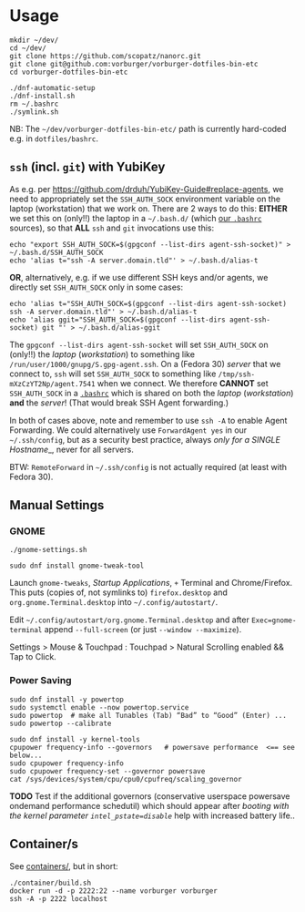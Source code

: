 # Usage

    mkdir ~/dev/
    cd ~/dev/
    git clone https://github.com/scopatz/nanorc.git
    git clone git@github.com:vorburger/vorburger-dotfiles-bin-etc
    cd vorburger-dotfiles-bin-etc

    ./dnf-automatic-setup
    ./dnf-install.sh
    rm ~/.bashrc
    ./symlink.sh

NB: The `~/dev/vorburger-dotfiles-bin-etc/` path is currently hard-coded e.g. in `dotfiles/bashrc`.


## `ssh` (incl. `git`) with YubiKey

As e.g. per https://github.com/drduh/YubiKey-Guide#replace-agents, we need to appropriately set
the `SSH_AUTH_SOCK` environment variable on the laptop (workstation) that we work on.  There are 2 ways
to do this:  **EITHER** we set this on (only!!) the laptop in a `~/.bash.d/` (which [our `.bashrc`](dotfiles/bashrc)
sources), so that **ALL** `ssh` and `git` invocations use this:

    echo "export SSH_AUTH_SOCK=$(gpgconf --list-dirs agent-ssh-socket)" > ~/.bash.d/SSH_AUTH_SOCK
    echo 'alias t="ssh -A server.domain.tld"' > ~/.bash.d/alias-t

**OR**, alternatively, e.g. if we use different SSH keys and/or agents, we directly set `SSH_AUTH_SOCK` only in some cases:

    echo 'alias t="SSH_AUTH_SOCK=$(gpgconf --list-dirs agent-ssh-socket) ssh -A server.domain.tld"' > ~/.bash.d/alias-t
    echo 'alias ggit="SSH_AUTH_SOCK=$(gpgconf --list-dirs agent-ssh-socket) git "' > ~/.bash.d/alias-ggit

The `gpgconf --list-dirs agent-ssh-socket` will set `SSH_AUTH_SOCK` on (only!!) the *laptop* (*workstation*)
to something like `/run/user/1000/gnupg/S.gpg-agent.ssh`.  On a (Fedora 30) *server* that we connect to, `ssh` will
set `SSH_AUTH_SOCK` to something like `/tmp/ssh-mXzCzYT2Np/agent.7541` when we connect.  We therefore
**CANNOT** set `SSH_AUTH_SOCK` in a [`.bashrc`](dotfiles/bashrc) which is shared on both the *laptop*
(*workstation*) **and** the *server*!  (That would break SSH Agent forwarding.)

In both of cases above, note and remember to use `ssh -A` to enable Agent Forwarding.
We could alternatively use `ForwardAgent yes` in our `~/.ssh/config`, but as a security best practice,
always *only for a SINGLE Hostname*_, never for all servers.

BTW: `RemoteForward` in `~/.ssh/config` is not actually required (at least with Fedora 30).


## Manual Settings

### GNOME

    ./gnome-settings.sh

    sudo dnf install gnome-tweak-tool

Launch `gnome-tweaks`, _Startup Applications_, `+` Terminal and Chrome/Firefox.
This puts (copies of, not symlinks to) `firefox.desktop` and `org.gnome.Terminal.desktop` into `~/.config/autostart/`.

Edit `~/.config/autostart/org.gnome.Terminal.desktop` and after `Exec=gnome-terminal` append `--full-screen` (or just `--window --maximize`).

Settings > Mouse & Touchpad : Touchpad > Natural Scrolling enabled  &&  Tap to Click.


### Power Saving

    sudo dnf install -y powertop
    sudo systemctl enable --now powertop.service
    sudo powertop  # make all Tunables (Tab) “Bad” to “Good” (Enter) ...
    sudo powertop --calibrate

    sudo dnf install -y kernel-tools
    cpupower frequency-info --governors   # powersave performance  <== see below...
    sudo cpupower frequency-info
    sudo cpupower frequency-set --governor powersave
    cat /sys/devices/system/cpu/cpu0/cpufreq/scaling_governor

**TODO** Test if the additional governors (conservative userspace powersave ondemand performance schedutil)
which should appear after _booting with the kernel parameter `intel_pstate=disable`_ help with increased battery life..


## Container/s

See [containers/](containers/), but in short:

    ./container/build.sh
    docker run -d -p 2222:22 --name vorburger vorburger
    ssh -A -p 2222 localhost
